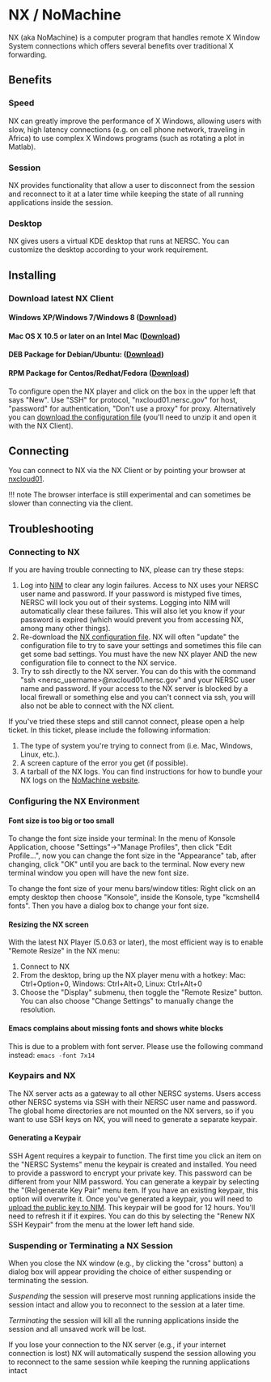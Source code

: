 # NX / NoMachine

NX (aka NoMachine) is a computer program that handles remote X Window
System connections which offers several benefits over traditional X
forwarding.

## Benefits

### Speed

NX can greatly improve the performance of X Windows, allowing users
with slow, high latency connections (e.g. on cell phone network,
traveling in Africa) to use complex X Windows programs (such as
rotating a plot in Matlab).

### Session

NX provides functionality that allow a user to disconnect from the session
and reconnect to it at a later time while keeping the state of all
running applications inside the session.

### Desktop

NX gives users a virtual KDE desktop that runs at NERSC. You can
customize the desktop according to your work requirement.

## Installing

### Download latest NX Client
#### Windows XP/Windows 7/Windows 8 ([Download](https://portal.nersc.gov/project/mpccc/nx/nomachine-enterprise-client_6.0.80_1.exe))
#### Mac OS X 10.5 or later on an Intel Mac ([Download](https://portal.nersc.gov/project/mpccc/nx/nomachine-enterprise-client_6.0.66_2.dmg))
#### DEB Package for Debian/Ubuntu: ([Download](https://portal.nersc.gov/project/mpccc/nx/nomachine-enterprise-client_6.0.66_2_amd64.deb))
#### RPM Package for Centos/Redhat/Fedora ([Download](https://portal.nersc.gov/project/mpccc/nx/nomachine-enterprise-client_6.0.66_2_x86_64.rpm))

To configure open the NX player and click on the box in the
upper left that says "New". Use "SSH" for protocol,
"nxcloud01.nersc.gov" for host, "password" for authentication,
"Don't use a proxy" for proxy. Alternatively you can [download
the configuration
file](https://portal.nersc.gov/project/mpccc/nx/Connection_to_NERSC_NX_service.nxs.gz)
(you'll need to unzip it and open it with the NX Client).

## Connecting

You can connect to NX via the NX Client or by pointing your browser
at [nxcloud01](https://nxcloud01.nersc.gov).

!!! note
    The browser interface is still experimental and can sometimes
    be slower than connecting via the client.

## Troubleshooting

### Connecting to NX

If you are having trouble connecting to NX, please can try these steps:

1. Log into [NIM](https://nim.nersc.gov) to clear any login
   failures. Access to NX uses your NERSC user name and password. If
   your password is mistyped five times, NERSC will lock you out of
   their systems. Logging into NIM will automatically clear these
   failures. This will also let you know if your password is expired
   (which would prevent you from accessing NX, among many other
   things).
2. Re-download
   the
   [NX configuration file](https://portal.nersc.gov/project/mpccc/nx/Connection_to_NERSC_NX_service.nxs.gz). NX
   will often "update" the configuration file to try to save your
   settings and sometimes this file can get some bad settings. You
   must have the new NX player AND the new configuration file to
   connect to the NX service.
3. Try to ssh directly to the NX server. You can do this with the
   command "ssh <nersc_username>@nxcloud01.nersc.gov" and your NERSC
   user name and password. If your access to the NX server is blocked
   by a local firewall or something else and you can't connect via
   ssh, you will also not be able to connect with the NX client.

If you've tried these steps and still cannot connect, please open a
help ticket. In this ticket, please include the following information:

1. The type of system you're trying to connect from (i.e. Mac,
   Windows, Linux, etc.).
1. A screen capture of the error you get (if possible).
1. A tarball of the NX logs. You can find instructions for how to
   bundle your NX logs on
   the [NoMachine website](https://www.nomachine.com/DT07M00098).

### Configuring the NX Environment

#### Font size is too big or too small

To change the font size inside your terminal: In the menu of Konsole
Application, choose "Settings"->"Manage Profiles", then click "Edit
Profile...", now you can change the font size in the "Appearance" tab,
after changing, click "OK" until you are back to the terminal. Now
every new terminal window you open will have the new font size.

To change the font size of your menu bars/window titles: Right click
on an empty desktop then choose "Konsole", inside the Konsole, type
"kcmshell4 fonts". Then you have a dialog box to change your font
size.

#### Resizing the NX screen

With the latest NX Player (5.0.63 or later), the most efficient way is
to enable "Remote Resize" in the NX menu:

1. Connect to NX
1. From the desktop, bring up the NX player menu with a hotkey: Mac:
   Ctrl+Option+0, Windows: Ctrl+Alt+0, Linux: Ctrl+Alt+0
1. Choose the "Display" submenu, then toggle the "Remote Resize"
   button. You can also choose "Change Settings" to manually change
   the resolution.

#### Emacs complains about missing fonts and shows white blocks

This is due to a problem with font server. Please use the following
command instead: `emacs -font 7x14`

### Keypairs and NX

The NX server acts as a gateway to all other NERSC systems. Users
access other NERSC systems via SSH with their NERSC user name and
password. The global home directories are not mounted on the NX
servers, so if you want to use SSH keys on NX, you will need to
generate a separate keypair.

#### Generating a Keypair

SSH Agent requires a keypair to function. The first time you click an
item on the "NERSC Systems" menu the keypair is created and
installed. You need to provide a password to encrypt your private
key. This password can be different from your NIM password. You can
generate a keypair by selecting the "(Re)generate Key Pair" menu
item. If you have an existing keypair, this option will overwrite
it. Once you've generated a keypair, you will need
to [upload the public key to NIM](https://www.nersc.gov/users/connecting-to-nersc/connecting-with-ssh/#toc-anchor-2).
This keypair will be good for 12 hours. You'll need to refresh it if it
expires. You can do this by selecting the "Renew NX SSH Keypair" from
the menu at the lower left hand side.

### Suspending or Terminating a NX Session

When you close the NX window (e.g., by clicking the "cross" button) a
dialog box will appear providing the choice of either suspending or
terminating the session.

*Suspending* the session will preserve most running applications inside
the session intact and allow you to reconnect to the session at a
later time.

*Terminating* the session will kill all the running applications inside
the session and all unsaved work will be lost.

If you lose your connection to the NX server (e.g., if your internet
connection is lost) NX will automatically suspend the session allowing
you to reconnect to the same session while keeping the running
applications intact

